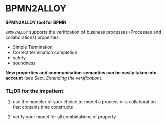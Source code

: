 # BPMN2ALLOY
**BPMN2ALLOY tool for BPMN**

`BPMN2ALLOY` supports the verification of business processes (Processes and collaborations) properties

- Simple Termination
- Correct termination completion
- safety
- soundness

**New properties and communication semantics can be easily taken into account** (see Sect, *Extending the verification*).

### TL;DR for the impatient

1. use the modeler of your choice to model a process or a collaboration that contains time constructs

2. verify your model for all combinations of property 

